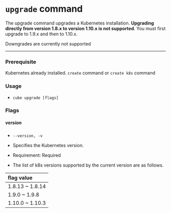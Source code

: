 # `upgrade` command

The upgrade command upgrades a Kubernetes installation. **Upgrading directly from version 1.8.x to version 1.10.x is not supported**. You must first upgrade to 1.9.x and then to 1.10.x.

Downgrades are currently not supported

---

### Prerequisite

Kubernetes already installed. `create` command or `create k8s` command

### Usage

* `cube upgrade [flags]`

### Flags

##### version

* `--version, -v`

* Specifies the Kubernetes version.

* Requirement: Required

* The list of k8s versions supported by the current version are as follows.

| flag value |
| :--- |
| 1.8.13 ~ 1.8.14 |
| 1.9.0 ~ 1.9.8 |
| 1.10.0 ~ 1.10.3 |



